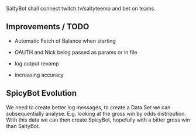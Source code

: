 SaltyBot shall connect twitch.tv/saltyteemo and bet on teams.

## Improvements / TODO

- Automatic Fetch of Balance when starting

- OAUTH and Nick being passed as params or in file

- log output revamp

- increasing accuracy

## SpicyBot Evolution

We need to create better log messages, to create a Data Set we can subsequentially analyse. E.g. looking at the gross win by odds distribution. With this data we can then create SpicyBot, hopefully with a bitter gross win than SaltyBot.
